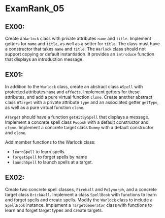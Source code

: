 # ExamRank_05

## EX00:
Create a `Warlock` class with private attributes `name` and `title`. Implement getters for `name` and `title`, as well as a setter for `title`. The class must have a constructor that takes `name` and `title`. The `Warlock` class should not support copying or default instantiation. It provides an `introduce` function that displays an introduction message.

## EX01:
In addition to the `Warlock` class, create an abstract class `ASpell` with protected attributes `name` and `effects`. Implement getters for these attributes, and add a pure virtual function `clone`. Create another abstract class `ATarget` with a private attribute `type` and an associated getter `getType`, as well as a pure virtual function `clone`.

`ATarget` should have a function `getHitBySpell` that displays a message. Implement a concrete spell class `Fwoosh` with a default constructor and `clone`. Implement a concrete target class `Dummy` with a default constructor and `clone`.

Add member functions to the Warlock class: 
- `learnSpell` to learn spells.
- `forgetSpell` to forget spells by name
- `launchSpell` to launch spells at a target.

## EX02:
Create two concrete spell classes, `Fireball` and `Polymorph`, and a concrete target class `BrickWall`. Implement a class `SpellBook` with functions to learn and forget spells and create spells. Modify the `Warlock` class to include a `SpellBook` instance. 
Implement a `TargetGenerator` class with functions to learn and forget target types and create targets.
